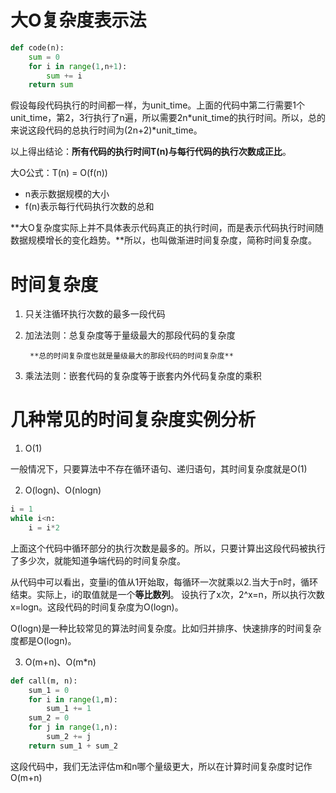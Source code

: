 
# 大O复杂度表示法


```python
def code(n):
    sum = 0
    for i in range(1,n+1):
        sum += i
    return sum
```

假设每段代码执行的时间都一样，为unit_time。上面的代码中第二行需要1个unit_time，第2，3行执行了n遍，所以需要2n\*unit_time的执行时间。所以，总的来说这段代码的总执行时间为(2n+2)\*unit_time。

以上得出结论：**所有代码的执行时间T(n)与每行代码的执行次数成正比**。

大O公式：T(n) = O(f(n))

- n表示数据规模的大小
- f(n)表示每行代码执行次数的总和

**大O复杂度实际上并不具体表示代码真正的执行时间，而是表示代码执行时间随数据规模增长的变化趋势。**所以，也叫做渐进时间复杂度，简称时间复杂度。

# 时间复杂度

1. 只关注循环执行次数的最多一段代码 
2. 加法法则：总复杂度等于量级最大的那段代码的复杂度

        **总的时间复杂度也就是量级最大的那段代码的时间复杂度**

3. 乘法法则：嵌套代码的复杂度等于嵌套内外代码复杂度的乘积

# 几种常见的时间复杂度实例分析

1. O(1)

一般情况下，只要算法中不存在循环语句、递归语句，其时间复杂度就是O(1)

2. O(logn)、O(nlogn)
```python
i = 1
while i<n:
    i = i*2
```
上面这个代码中循环部分的执行次数是最多的。所以，只要计算出这段代码被执行了多少次，就能知道争端代码的时间复杂度。

从代码中可以看出，变量i的值从1开始取，每循环一次就乘以2.当大于n时，循环结束。实际上，i的取值就是一个**等比数列**。
设执行了x次，2^x=n，所以执行次数x=logn。这段代码的时间复杂度为O(logn)。

O(logn)是一种比较常见的算法时间复杂度。比如归并排序、快速排序的时间复杂度都是O(logn)。

3. O(m+n)、O(m*n)
```python
def call(m, n):
    sum_1 = 0
    for i in range(1,m):
        sum_1 += 1
    sum_2 = 0
    for j in range(1,n):
        sum_2 += j
    return sum_1 + sum_2
```
这段代码中，我们无法评估m和n哪个量级更大，所以在计算时间复杂度时记作O(m+n)
